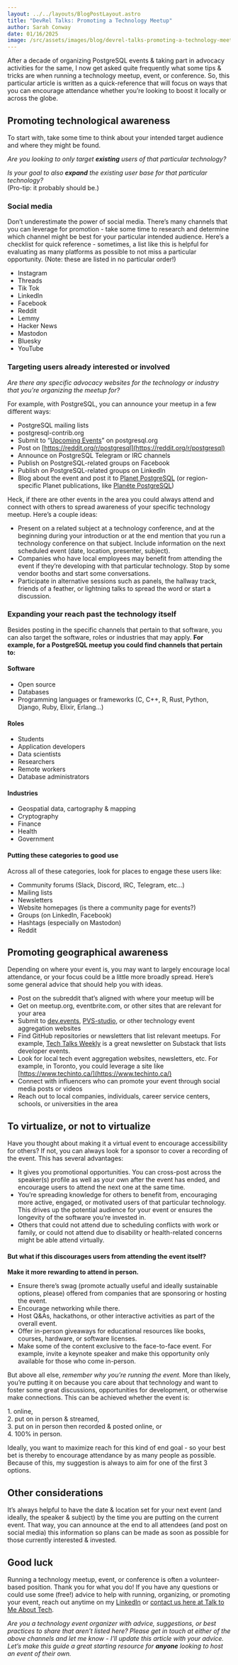 ```yaml
---
layout: ../../layouts/BlogPostLayout.astro
title: "DevRel Talks: Promoting a Technology Meetup"
author: Sarah Conway
date: 01/16/2025
image: /src/assets/images/blog/devrel-talks-promoting-a-technology-meetup.png
---
```


After a decade of organizing PostgreSQL events & taking part in advocacy activities for the same, I now get asked quite frequently what some tips & tricks are when running a technology meetup, event, or conference. So, this particular article is written as a quick-reference that will focus on ways that you can encourage attendance whether you’re looking to boost it locally or across the globe.

## Promoting technological awareness

To start with, take some time to think about your intended target audience and where they might be found. 

*Are you looking to only target **existing** users of that particular technology?*

*Is your goal to also **expand** the existing user base for that particular technology?*   
(Pro-tip: it probably should be.)

### Social media

Don’t underestimate the power of social media. There’s many channels that you can leverage for promotion \- take some time to research and determine which channel might be best for your particular intended audience. Here’s a checklist for quick reference \- sometimes, a list like this is helpful for evaluating as many platforms as possible to not miss a particular opportunity. (Note: these are listed in no particular order\!)

- Instagram  
- Threads  
- Tik Tok  
- LinkedIn  
- Facebook  
- Reddit  
- Lemmy  
- Hacker News  
- Mastodon  
- Bluesky  
- YouTube

### Targeting users already interested or involved

*Are there any specific advocacy websites for the technology or industry that you’re organizing the meetup for?*

For example, with PostgreSQL, you can announce your meetup in a few different ways:

- PostgreSQL mailing lists  
- postgresql-contrib.org  
- Submit to “[Upcoming Events](https://www.postgresql.org/about/events/)” on postgresql.org  
- Post on [https://reddit.org/r/postgresql](https://reddit.org/r/postgresql)  
- Announce on PostgreSQL Telegram or IRC channels  
- Publish on PostgreSQL-related groups on Facebook  
- Publish on PostgreSQL-related groups on LinkedIn  
- Blog about the event and post it to [Planet PostgreSQL](https://planet.postgresql.org/) (or region-specific Planet publications, like [Planéte PostgreSQL](https://www.postgresql.fr/planete)) 

Heck, if there are other events in the area you could always attend and connect with others to spread awareness of your specific technology meetup. Here’s a couple ideas:

- Present on a related subject at a technology conference, and at the beginning during your introduction or at the end mention that you run a technology conference on that subject. Include information on the next scheduled event (date, location, presenter, subject).  
- Companies who have local employees may benefit from attending the event if they’re developing with that particular technology. Stop by some vendor booths and start some conversations.  
- Participate in alternative sessions such as panels, the hallway track, friends of a feather, or lightning talks to spread the word or start a discussion.

### Expanding your reach past the technology itself

Besides posting in the specific channels that pertain to that software, you can also target the software, roles or industries that may apply. **For example, for a PostgreSQL meetup you could find channels that pertain to:**

#### Software

- Open source  
- Databases  
- Programming languages or frameworks (C, C++, R, Rust, Python, Django, Ruby, Elixir, Erlang…)

#### Roles

- Students  
- Application developers  
- Data scientists  
- Researchers  
- Remote workers  
- Database administrators

#### Industries

- Geospatial data, cartography & mapping  
- Cryptography  
- Finance  
- Health  
- Government

#### Putting these categories to good use

Across all of these categories, look for places to engage these users like:

- Community forums (Slack, Discord, IRC, Telegram, etc…)  
- Mailing lists  
- Newsletters  
- Website homepages (is there a community page for events?)  
- Groups (on LinkedIn, Facebook)  
- Hashtags (especially on Mastodon)  
- Reddit

## Promoting geographical awareness

Depending on where your event is, you may want to largely encourage local attendance, or your focus could be a little more broadly spread. Here’s some general advice that should help you with ideas.

- Post on the subreddit that’s aligned with where your meetup will be  
- Get on meetup.org, eventbrite.com, or other sites that are relevant for your area  
- Submit to [dev.events](https://dev.events), [PVS-studio](https://pvs-studio.com/en/blog/events/), or other technology event aggregation websites  
- Find GitHub repositories or newsletters that list relevant meetups. For example, [Tech Talks Weekly](https://www.techtalksweekly.io/p/tech-conferences) is a great newsletter on Substack that lists developer events.  
- Look for local tech event aggregation websites, newsletters, etc. For example, in Toronto, you could leverage a site like [https://www.techinto.ca/](https://www.techinto.ca/)  
- Connect with influencers who can promote your event through social media posts or videos  
- Reach out to local companies, individuals, career service centers, schools, or universities in the area

## To virtualize, or not to virtualize

Have you thought about making it a virtual event to encourage accessibility for others? If not, you can always look for a sponsor to cover a recording of the event. This has several advantages:

- It gives you promotional opportunities. You can cross-post across the speaker(s) profile as well as your own after the event has ended, and encourage users to attend the next one at the same time.  
- You’re spreading knowledge for others to benefit from, encouraging more active, engaged, or motivated users of that particular technology. This drives up the potential audience for your event or ensures the longevity of the software you’re invested in.  
- Others that could not attend due to scheduling conflicts with work or family, or could not attend due to disability or health-related concerns might be able attend virtually.

#### But what if this discourages users from attending the event itself?

**Make it more rewarding to attend in person.** 

- Ensure there’s swag (promote actually useful and ideally sustainable options, please) offered from companies that are sponsoring or hosting the event.   
- Encourage networking while there.  
- Host Q\&As, hackathons, or other interactive activities as part of the overall event.  
- Offer in-person giveaways for educational resources like books, courses, hardware, or software licenses.  
- Make some of the content exclusive to the face-to-face event. For example, invite a keynote speaker and make this opportunity only available for those who come in-person.

But above all else, *remember why you’re running the event.* More than likely, you’re putting it on because you care about that technology and want to foster some great discussions, opportunities for development, or otherwise make connections. This can be achieved whether the event is:

1\. online,   
2\. put on in person & streamed,  
3\.  put on in person then recorded & posted online, or   
4\. 100% in person.

Ideally, you want to maximize reach for this kind of end goal \- so your best bet is thereby to encourage attendance by as many people as possible. Because of this, my suggestion is always to aim for one of the first 3 options.

## Other considerations

It’s always helpful to have the date & location set for your next event (and ideally, the speaker & subject) by the time you are putting on the current event. That way, you can announce at the end to all attendees (and post on social media) this information so plans can be made as soon as possible for those currently interested & invested.

## Good luck

Running a technology meetup, event, or conference is often a volunteer-based position. Thank you for what you do\! If you have any questions or could use some (free\!) advice to help with running, organizing, or promoting your event, reach out anytime on my [LinkedIn](https://www.linkedin.com/in/sarah-conway-05785570/) or [contact us here at Talk to Me About Tech](mailto:info@talktomeabouttech.org).

*Are you a technology event organizer with advice, suggestions, or best practices to share that aren’t listed here? Please get in touch at either of the above channels and let me know \- I’ll update this article with your advice. Let’s make this guide a great starting resource for **anyone** looking to host an event of their own.*